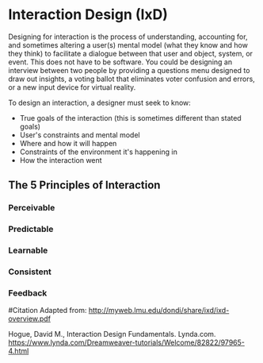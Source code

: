 # Interaction Design (IxD)

Designing for interaction is the process of understanding, accounting for, and sometimes altering a user(s) mental model (what they know and how they think) to facilitate a dialogue between that user and object, system, or event. This does not have to be software. You could be designing an interview between two people by providing a questions menu designed to draw out insights, a voting ballot that eliminates voter confusion and errors, or a new input device for virtual reality. 

To design an interaction, a designer must seek to know:

- True goals of the interaction (this is sometimes different than stated goals)
- User's constraints and mental model
- Where and how it will happen
- Constraints of the environment it's happening in
- How the interaction went

## The 5 Principles of Interaction

### Perceivable
### Predictable
### Learnable
### Consistent
### Feedback

#Citation
Adapted from: http://myweb.lmu.edu/dondi/share/ixd/ixd-overview.pdf

Hogue, David M., Interaction Design Fundamentals. Lynda.com. https://www.lynda.com/Dreamweaver-tutorials/Welcome/82822/97965-4.html